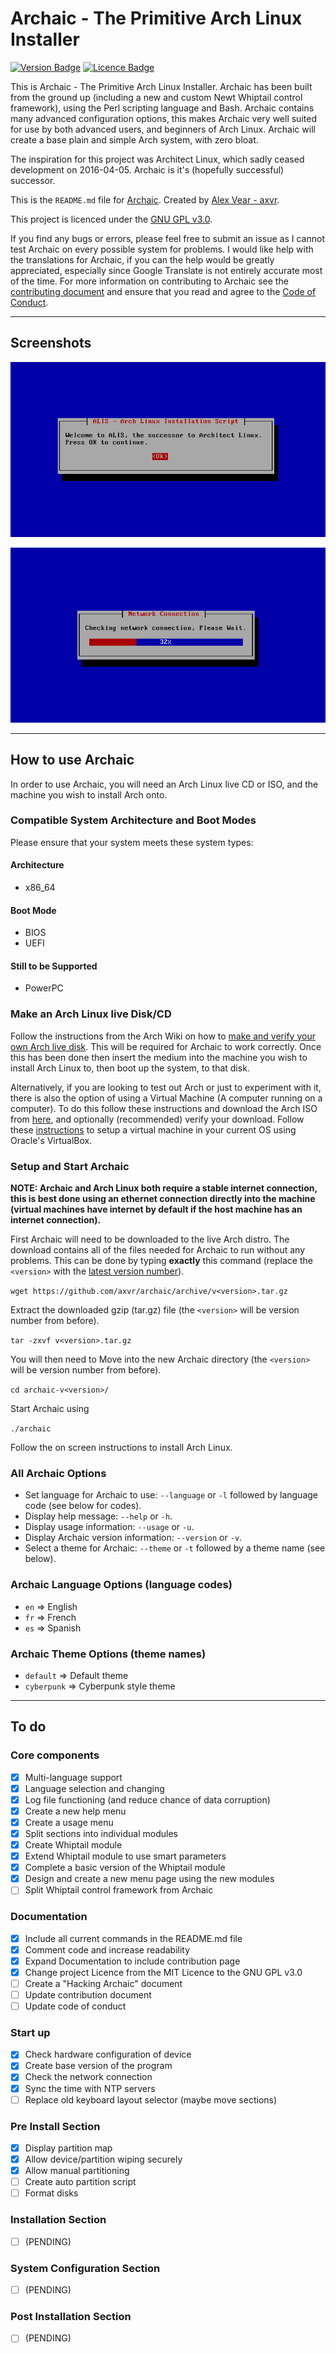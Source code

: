 # Archaic - The Primitive Arch Linux Installer


<!-- Badges made using https://shields.io/ -->
[![Version Badge](https://img.shields.io/badge/Version-v0.3.1-brightgreen.svg)](https://github.com/axvr/archaic/releases)
[![Licence Badge](https://img.shields.io/badge/Licence-GNU_GPL_v3.0-blue.svg)](https://github.com/axvr/archaic/blob/master/LICENCE)

This is Archaic - The Primitive Arch Linux Installer. Archaic has been built from the ground up (including a new and custom Newt Whiptail control framework), using the Perl scripting language and Bash. Archaic contains many advanced configuration options, this makes Archaic very well suited for use by both advanced users, and beginners of Arch Linux. Archaic will create a base plain and simple Arch system, with zero bloat.

The inspiration for this project was Architect Linux, which sadly ceased development on 2016-04-05. Archaic is it's (hopefully successful) successor.

This is the `README.md` file for [Archaic](https://github.com/axvr/archaic). Created by [Alex Vear - axvr](https://github.com/axvr).

This project is licenced under the [GNU GPL v3.0](https://github.com/axvr/archaic/blob/master/LICENCE).

If you find any bugs or errors, please feel free to submit an issue as I cannot test Archaic on every possible system for problems. I would like help with the translations for Archaic, if you can the help would be greatly appreciated, especially since Google Translate is not entirely accurate most of the time. For more information on contributing to Archaic see the [contributing document](https://github.com/axvr/archaic/blob/master/docs/CONTRIBUTING.md) and ensure that you read and agree to the [Code of Conduct](https://github.com/axvr/archaic/blob/master/docs/CODE_OF_CONDUCT.md).

---

## Screenshots

<!-- TODO create new screenshots (and place in codedump to shrink download size)-->

![Welcome Screen](docs/screenshots/001-alis-welcome-screen.png)

![Network Check](docs/screenshots/003-alis-network-check.png)


---

## How to use Archaic

In order to use Archaic, you will need an Arch Linux live CD or ISO, and the machine you wish to install Arch onto.

### Compatible System Architecture and Boot Modes

Please ensure that your system meets these system types:

#### Architecture

* x86_64

#### Boot Mode

* BIOS
* UEFI

#### Still to be Supported

* PowerPC


### Make an Arch Linux live Disk/CD

Follow the instructions from the Arch Wiki on how to [make and verify your own Arch live disk](https://wiki.archlinux.org/index.php/Category:Getting_and_installing_Arch). This will be required for Archaic to work correctly. Once this has been done then insert the medium into the machine you wish to install Arch Linux to, then boot up the system, to that disk.

Alternatively, if you are looking to test out Arch or just to experiment with it, there is also the option of using a Virtual Machine (A computer running on a computer). To do this follow these instructions and download the Arch ISO from [here](https://wiki.archlinux.org/index.php/Category:Getting_and_installing_Arch), and optionally (recommended) verify your download. Follow these [instructions](https://www.virtualbox.org/manual/ch01.html) to setup a virtual machine in your current OS using Oracle's VirtualBox.

### Setup and Start Archaic

**NOTE: Archaic and Arch Linux both require a stable internet connection, this is best done using an ethernet connection directly into the machine (virtual machines have internet by default if the host machine has an internet connection).**

First Archaic will need to be downloaded to the live Arch distro. The download contains all of the files needed for Archaic to run without any problems. This can be done by typing **exactly** this command (replace the `<version>` with the [latest version number](https://github.com/axvr/archaic/releases)).

`wget https://github.com/axvr/archaic/archive/v<version>.tar.gz`

Extract the downloaded gzip (tar.gz) file (the `<version>` will be version number from before).

`tar -zxvf v<version>.tar.gz`

You will then need to Move into the new Archaic directory (the `<version>` will be version number from before).

`cd archaic-v<version>/`

Start Archaic using

`./archaic`

Follow the on screen instructions to install Arch Linux.


### All Archaic Options

* Set language for Archaic to use: `--language` or `-l` followed by language code (see below for codes).
* Display help message: `--help` or `-h`.
* Display usage information: `--usage` or `-u`.
* Display Archaic version information: `--version` or `-v`.
* Select a theme for Archaic: `--theme` or `-t` followed by a theme name (see below).


### Archaic Language Options (language codes)

* `en` => English
* `fr` => French
* `es` => Spanish


### Archaic Theme Options (theme names)

* `default`   => Default theme
* `cyberpunk` => Cyberpunk style theme


---


## To do

### Core components

* [x] Multi-language support
* [x] Language selection and changing
* [x] Log file functioning (and reduce chance of data corruption)
* [x] Create a new help menu
* [x] Create a usage menu
* [x] Split sections into individual modules
* [x] Create Whiptail module
* [x] Extend Whiptail module to use smart parameters
* [x] Complete a basic version of the Whiptail module
* [x] Design and create a new menu page using the new modules
* [ ] Split Whiptail control framework from Archaic

### Documentation

* [x] Include all current commands in the README.md file
* [x] Comment code and increase readability
* [x] Expand Documentation to include contribution page
* [x] Change project Licence from the MIT Licence to the GNU GPL v3.0
* [ ] Create a "Hacking Archaic" document
* [ ] Update contribution document
* [ ] Update code of conduct

### Start up

* [x] Check hardware configuration of device
* [x] Create base version of the program
* [x] Check the network connection
* [x] Sync the time with NTP servers
* [ ] Replace old keyboard layout selector (maybe move sections)

### Pre Install Section

* [x] Display partition map
* [x] Allow device/partition wiping securely
* [x] Allow manual partitioning
* [ ] Create auto partition script
* [ ] Format disks

### Installation Section

* [ ] (PENDING)

### System Configuration Section

* [ ] (PENDING)

### Post Installation Section

* [ ] (PENDING)
